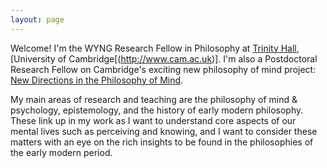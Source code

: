 ```yaml
---
layout: page
---
```


Welcome! I'm the WYNG Research Fellow in Philosophy at [Trinity Hall](http://www.trinhall.cam.ac.uk), [University of Cambridge[(http://www.cam.ac.uk)]. I'm also a Postdoctoral Research Fellow on Cambridge's exciting new philosophy of mind project: [New Directions in the Philosophy of Mind](http://www.newdirectionsproject.com).

My main areas of research and teaching are the philosophy of mind & psychology, epistemology, and the history of early modern philosophy. These link up in my work as I want to understand core aspects of our mental lives such as perceiving and knowing, and I want to consider these matters with an eye on the rich insights to be found in the philosophies of the early modern period.